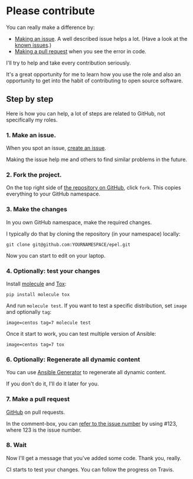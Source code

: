 # Please contribute

You can really make a difference by:

- [Making an issue](https://help.github.com/articles/creating-an-issue/). A well described issue helps a lot. (Have a look at the [known issues](https://github.com/search?q=user%3Arobertdebock+is%3Aissue+state%3Aopen).)
- [Making a pull request](https://services.github.com/on-demand/github-cli/open-pull-request-github) when you see the error in code.

I'll try to help and take every contribution seriously.

It's a great opportunity for me to learn how you use the role and also an opportunity to get into the habit of contributing to open source software.

## Step by step

Here is how you can help, a lot of steps are related to GitHub, not specifically my roles.

### 1. Make an issue.

When you spot an issue, [create an issue](https://github.com/robertdebock/epel/issues).

Making the issue help me and others to find similar problems in the future.

### 2. Fork the project.

On the top right side of [the repository on GitHub](https://github.com/robertdebock/epel), click `fork`. This copies everything to your GitHub namespace.

### 3. Make the changes

In you own GitHub namespace, make the required changes.

I typically do that by cloning the repository (in your namespace) locally:

```
git clone git@github.com:YOURNAMESPACE/epel.git
```

Now you can start to edit on your laptop.

### 4. Optionally: test your changes

Install [molecule](https://molecule.readthedocs.io/en/stable/) and [Tox](https://tox.readthedocs.io/):

```
pip install molecule tox
```

And run `molecule test`. If you want to test a specific distribution, set `image` and optionally `tag`:

```
image=centos tag=7 molecule test
```

Once it start to work, you can test multiple version of Ansible:

```
image=centos tag=7 tox
```

### 6. Optionally: Regenerate all dynamic content

You can use [Ansible Generator](https://github.com/robertdebock/ansible-generator) to regenerate all dynamic content.

If you don't do it, I'll do it later for you.

### 7. Make a pull request

[GitHub](https://help.github.com/en/github/collaborating-with-issues-and-pull-requests/creating-a-pull-request-from-a-fork) on pull requests.

In the comment-box, you can [refer to the issue number](https://help.github.com/en/github/writing-on-github/autolinked-references-and-urls) by using #123, where 123 is the issue number.

### 8. Wait

Now I'll get a message that you've added some code. Thank you, really.

CI starts to test your changes. You can follow the progress on Travis.
